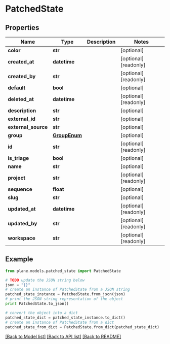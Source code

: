 # PatchedState


## Properties
Name | Type | Description | Notes
------------ | ------------- | ------------- | -------------
**color** | **str** |  | [optional] 
**created_at** | **datetime** |  | [optional] [readonly] 
**created_by** | **str** |  | [optional] [readonly] 
**default** | **bool** |  | [optional] 
**deleted_at** | **datetime** |  | [optional] [readonly] 
**description** | **str** |  | [optional] 
**external_id** | **str** |  | [optional] 
**external_source** | **str** |  | [optional] 
**group** | [**GroupEnum**](GroupEnum.md) |  | [optional] 
**id** | **str** |  | [optional] [readonly] 
**is_triage** | **bool** |  | [optional] 
**name** | **str** |  | [optional] 
**project** | **str** |  | [optional] [readonly] 
**sequence** | **float** |  | [optional] 
**slug** | **str** |  | [optional] 
**updated_at** | **datetime** |  | [optional] [readonly] 
**updated_by** | **str** |  | [optional] [readonly] 
**workspace** | **str** |  | [optional] [readonly] 

## Example

```python
from plane.models.patched_state import PatchedState

# TODO update the JSON string below
json = "{}"
# create an instance of PatchedState from a JSON string
patched_state_instance = PatchedState.from_json(json)
# print the JSON string representation of the object
print PatchedState.to_json()

# convert the object into a dict
patched_state_dict = patched_state_instance.to_dict()
# create an instance of PatchedState from a dict
patched_state_from_dict = PatchedState.from_dict(patched_state_dict)
```
[[Back to Model list]](../README.md#documentation-for-models) [[Back to API list]](../README.md#documentation-for-api-endpoints) [[Back to README]](../README.md)


